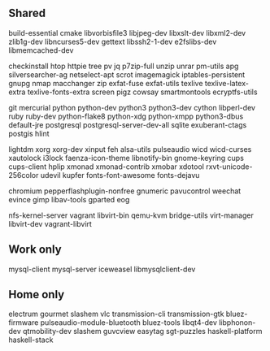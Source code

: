 Shared
--------
build-essential cmake libvorbisfile3 libjpeg-dev libxslt-dev libxml2-dev zlib1g-dev libncurses5-dev gettext libssh2-1-dev e2fslibs-dev libmemcached-dev

checkinstall htop httpie tree pv jq p7zip-full unzip unrar pm-utils apg silversearcher-ag netselect-apt scrot imagemagick iptables-persistent gnupg nmap macchanger zip exfat-fuse exfat-utils texlive texlive-latex-extra texlive-fonts-extra screen pigz cowsay smartmontools ecryptfs-utils

git mercurial python python-dev python3 python3-dev cython libperl-dev ruby ruby-dev python-flake8 python-xdg python-xmpp python3-dbus default-jre postgresql postgresql-server-dev-all sqlite exuberant-ctags postgis hlint

lightdm xorg xorg-dev xinput feh alsa-utils pulseaudio wicd wicd-curses xautolock i3lock faenza-icon-theme libnotify-bin gnome-keyring cups cups-client hplip xmonad xmonad-contrib xmobar xdotool rxvt-unicode-256color udevil kupfer fonts-font-awesome fonts-dejavu

chromium pepperflashplugin-nonfree gnumeric pavucontrol weechat evince gimp libav-tools gparted eog

nfs-kernel-server vagrant libvirt-bin qemu-kvm bridge-utils virt-manager libvirt-dev vagrant-libvirt

Work only
---------
mysql-client mysql-server iceweasel libmysqlclient-dev

Home only
---------
electrum gourmet slashem vlc transmission-cli transmission-gtk bluez-firmware pulseaudio-module-bluetooth bluez-tools libqt4-dev libphonon-dev qtmobility-dev slashem guvcview easytag sgt-puzzles haskell-platform haskell-stack
